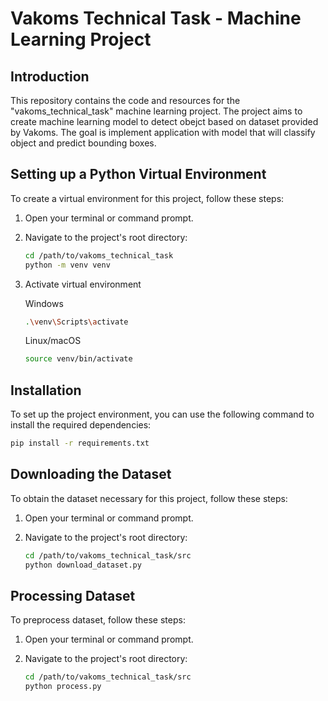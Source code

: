 # Vakoms Technical Task - Machine Learning Project

## Introduction

This repository contains the code and resources for the "vakoms_technical_task" machine learning project. The project aims to create machine learning model to detect obejct based on dataset provided by Vakoms. The goal is implement application with model that will classify object and predict bounding boxes.  


## Setting up a Python Virtual Environment

To create a virtual environment for this project, follow these steps:

1. Open your terminal or command prompt.

2. Navigate to the project's root directory:

   ```bash
   cd /path/to/vakoms_technical_task
   python -m venv venv
   ```
3. Activate virtual environment
   
   Windows
   ```bash
   .\venv\Scripts\activate
   ```
   Linux/macOS
    ```bash
    source venv/bin/activate
   ```

## Installation

To set up the project environment, you can use the following command to install the required dependencies:

```bash
pip install -r requirements.txt
```

## Downloading the Dataset

To obtain the dataset necessary for this project, follow these steps:

1. Open your terminal or command prompt.

2. Navigate to the project's root directory:

   ```bash
   cd /path/to/vakoms_technical_task/src
   python download_dataset.py
   ```

## Processing Dataset

To preprocess dataset, follow these steps:

1. Open your terminal or command prompt.

2. Navigate to the project's root directory:

   ```bash
   cd /path/to/vakoms_technical_task/src
   python process.py
   ```